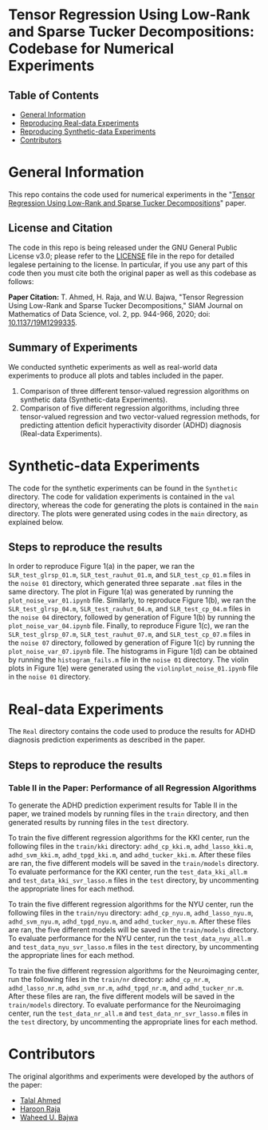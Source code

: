 # Tensor Regression Using Low-Rank and Sparse Tucker Decompositions: Codebase for Numerical Experiments

## Table of Contents
<!-- MarkdownTOC -->
- [General Information](#introduction)
- [Reproducing Real-data Experiments](#real_experiments)
- [Reproducing Synthetic-data Experiments](#synthetic_experiments)
- [Contributors](#contributors)
<!-- /MarkdownTOC -->

<a name="introduction"></a>
# General Information
This repo contains the code used for numerical experiments in the "[Tensor Regression Using Low-Rank and Sparse Tucker Decompositions](https://epubs.siam.org/doi/abs/10.1137/19M1299335)" paper.

## License and Citation
The code in this repo is being released under the GNU General Public License v3.0; please refer to the [LICENSE](./LICENSE) file in the repo for detailed legalese pertaining to the license. In particular, if you use any part of this code then you must cite both the original paper as well as this codebase as follows:

**Paper Citation:** T. Ahmed, H. Raja, and W.U. Bajwa, "Tensor Regression Using Low-Rank and Sparse Tucker Decompositions," SIAM Journal on Mathematics of Data Science, vol. 2, pp. 944-966, 2020; doi: [10.1137/19M1299335](https://doi.org/10.1137/19M1299335).

## Summary of Experiments
We conducted synthetic experiments as well as real-world data experiments to produce all plots and tables included in the paper.

1. Comparison of three different tensor-valued regression algorithms on synthetic data (Synthetic-data Experiments).
2. Comparison of five different regression algorithms, including three tensor-valued regression and two vector-valued regression methods, for predicting attention deficit hyperactivity disorder (ADHD) diagnosis (Real-data Experiments).

<a name="synthetic_experiments"></a>
# Synthetic-data Experiments
The code for the synthetic experiments can be found in the `Synthetic` directory. The code for validation experiments is contained in the `val` directory, whereas the code for generating the plots is contained in the `main` directory. The plots were generated using codes in the `main` directory, as explained below.

## Steps to reproduce the results
In order to reproduce Figure 1(a) in the paper, we ran the `SLR_test_glrsp_01.m`, `SLR_test_rauhut_01.m`, and `SLR_test_cp_01.m` files in the `noise 01` directory, which generated three separate `.mat` files in the same directory. The plot in Figure 1(a) was generated by running the `plot_noise_var_01.ipynb` file. Similarly, to reproduce Figure 1(b), we ran the `SLR_test_glrsp_04.m`, `SLR_test_rauhut_04.m`, and `SLR_test_cp_04.m` files in the `noise 04` directory, followed by generation of Figure 1(b) by running the `plot_noise_var_04.ipynb` file. Finally, to reproduce Figure 1(c), we ran the `SLR_test_glrsp_07.m`, `SLR_test_rauhut_07.m`, and `SLR_test_cp_07.m` files in the `noise 07` directory, followed by generation of Figure 1(c) by running the `plot_noise_var_07.ipynb` file. The histograms in Figure 1(d) can be obtained by running the `histogram_fails.m` file in the `noise 01` directory. The violin plots in Figure 1(e) were generated using the `violinplot_noise_01.ipynb` file in the `noise 01` directory.

<a name="real_experiments"></a>
# Real-data Experiments
The `Real` directory contains the code used to produce the results for ADHD diagnosis prediction experiments as described in the paper.

## Steps to reproduce the results
### Table II in the Paper: Performance of all Regression Algorithms

To generate the ADHD prediction experiment results for Table II in the paper, we trained models by running files in the `train` directory, and then generated results by running files in the `test` directory. 

To train the five different regression algorithms for the KKI center, run the following files in the `train/kki` directory: `adhd_cp_kki.m`, `adhd_lasso_kki.m`, `adhd_svm_kki.m`, `adhd_tpgd_kki.m`, and `adhd_tucker_kki.m`. After these files are ran, the five different models will be saved in the `train/models` directory. To evaluate performance for the KKI center, run the `test_data_kki_all.m` and `test_data_kki_svr_lasso.m` files in the `test` directory, by uncommenting the appropriate lines for each method.

To train the five different regression algorithms for the NYU center, run the following files in the `train/nyu` directory: `adhd_cp_nyu.m`, `adhd_lasso_nyu.m`, `adhd_svm_nyu.m`, `adhd_tpgd_nyu.m`, and `adhd_tucker_nyu.m`. After these files are ran, the five different models will be saved in the `train/models` directory. To evaluate performance for the NYU center, run the `test_data_nyu_all.m` and `test_data_nyu_svr_lasso.m` files in the `test` directory, by uncommenting the appropriate lines for each method.

To train the five different regression algorithms for the Neuroimaging center, run the following files in the `train/nr` directory: `adhd_cp_nr.m`, `adhd_lasso_nr.m`, `adhd_svm_nr.m`, `adhd_tpgd_nr.m`, and `adhd_tucker_nr.m`. After these files are ran, the five different models will be saved in the `train/models` directory. To evaluate performance for the Neuroimaging center, run the `test_data_nr_all.m` and `test_data_nr_svr_lasso.m` files in the `test` directory, by uncommenting the appropriate lines for each method.


<a name="contributors"></a>
# Contributors

The original algorithms and experiments were developed by the authors of the paper:
- [Talal Ahmed](http://www.inspirelab.us/)
- [Haroon Raja](http://www.inspirelab.us/)
- [Waheed U. Bajwa](http://www.inspirelab.us/)

